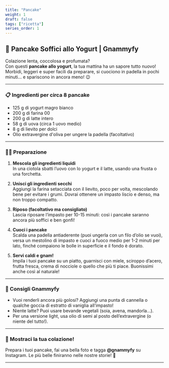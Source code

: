 ```yaml
---
title: "Pancake"
weight: 1
draft: false
tags: ["ricetta"]
series_order: 1
---
```



## 🥞 Pancake Soffici allo Yogurt | Gnammyfy

Colazione lenta, coccolosa e profumata?  
Con questi **pancake allo yogurt**, la tua mattina ha un sapore tutto nuovo! Morbidi, leggeri e super facili da preparare, si cuociono in padella in pochi minuti... e spariscono in ancora meno! 😉

---

### 📋 Ingredienti per circa 8 pancake

- 125 g di yogurt magro bianco  
- 200 g di farina 00  
- 200 g di latte intero  
- 58 g di uova (circa 1 uovo medio)  
- 8 g di lievito per dolci  
- Olio extravergine d'oliva per ungere la padella (facoltativo)

---

### 👩‍🍳 Preparazione

1. **Mescola gli ingredienti liquidi**  
   In una ciotola sbatti l’uovo con lo yogurt e il latte, usando una frusta o una forchetta.

2. **Unisci gli ingredienti secchi**  
   Aggiungi la farina setacciata con il lievito, poco per volta, mescolando bene per evitare i grumi. Dovrai ottenere un impasto liscio e denso, ma non troppo compatto.

3. **Riposo (facoltativo ma consigliato)**  
   Lascia riposare l’impasto per 10-15 minuti: così i pancake saranno ancora più soffici e ben gonfi!

4. **Cuoci i pancake**  
   Scalda una padella antiaderente (puoi ungerla con un filo d’olio se vuoi), versa un mestolino di impasto e cuoci a fuoco medio per 1-2 minuti per lato, finché compaiono le bolle in superficie e il fondo è dorato.

5. **Servi caldi e gnam!**  
   Impila i tuoi pancake su un piatto, guarnisci con miele, sciroppo d’acero, frutta fresca, crema di nocciole o quello che più ti piace. Buonissimi anche così al naturale!

---

### 🍴 Consigli Gnammyfy

- Vuoi renderli ancora più golosi? Aggiungi una punta di cannella o qualche goccia di estratto di vaniglia all’impasto!
- Niente latte? Puoi usare bevande vegetali (soia, avena, mandorla…).
- Per una versione light, usa olio di semi al posto dell’extravergine (o niente del tutto!).

---

### 📸 Mostraci la tua colazione!
Prepara i tuoi pancake, fai una bella foto e tagga **@gnammyfy** su Instagram.
Le più belle finiranno nelle nostre storie! 💛

---
